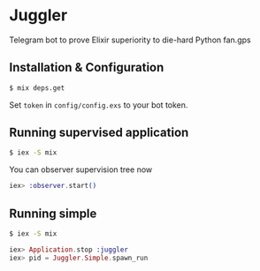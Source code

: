 # Juggler

Telegram bot to prove Elixir superiority to die-hard Python fan.gps


## Installation & Configuration

```sh
$ mix deps.get
```

Set `token` in `config/config.exs` to your bot token.

## Running supervised application

```sh
$ iex -S mix
```

You can observer supervision tree now

```elixir
iex> :observer.start()
```

## Running simple

```sh
$ iex -S mix
```

```elixir
iex> Application.stop :juggler
iex> pid = Juggler.Simple.spawn_run
```
